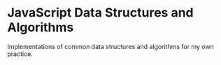 # JavaScript Data Structures and Algorithms

Implementations of common data structures and algorithms for my own practice.
